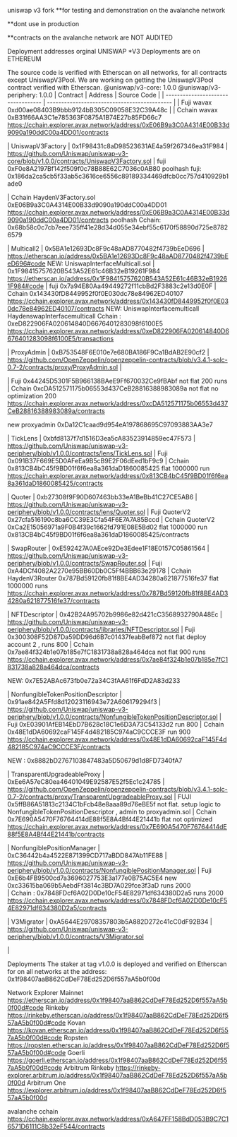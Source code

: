 

uniswap v3 fork 
**for testing and demonstration on the 
avalanche network

**dont use in production 

**contracts on the avalanche network  are NOT AUDITED 


Deployment addresses
orginal UNISWAP *V3 Deployments are on ETHEREUM

The source code is verified with Etherscan on all networks, for all contracts except UniswapV3Pool. We are working on getting the UniswapV3Pool contract verified with Etherscan.
@uniswap/v3-core: 1.0.0
@uniswap/v3-periphery: 1.0.0
| Contract | Address | Source Code | | ---------------------------------- | -------------------------------------------- | 
| Fuji wavax 0xd00ae08403B9bbb9124bB305C09058E32C39A48c | 
| Cchain wavax 0xB31f66AA3C1e785363F0875A1B74E27b85FD66c7 https://cchain.explorer.avax.network/address/0xE06B9a3C0A4314E00B33d9090a190ddC00a4DD01/contracts 

| UniswapV3Factory | 0x1F98431c8aD98523631AE4a59f267346ea31F984 | https://github.com/Uniswap/uniswap-v3-core/blob/v1.0.0/contracts/UniswapV3Factory.sol 
| fuji 0xF0e8A2197Bf142f509f0c78B88E62C7036c0AB80
poolhash fuji: 0x186da2ca5cb5f33ab5c3616ce6556c89189334469dfcb0cc757d410929b1ade0

| Cchain HaydenV3Factory.sol 0xE06B9a3C0A4314E00B33d9090a190ddC00a4DD01 https://cchain.explorer.avax.network/address/0xE06B9a3C0A4314E00B33d9090a190ddC00a4DD01/contracts 
poolhash Cchain: 0x68b58c0c7cb7eee735ff41e28d34d055e34ebf55c6170f58890d725e87826579

| Multicall2 | 0x5BA1e12693Dc8F9c48aAD8770482f4739bEeD696 | https://etherscan.io/address/0x5BA1e12693Dc8F9c48aAD8770482f4739bEeD696#code 
NEW: UniswapInterfaceMulticall.sol | 0x1F98415757620B543A52E61c46B32eB19261F984  https://etherscan.io/address/0x1F98415757620B543A52E61c46B32eB19261F984#code
| fuji 0x7a94E80Aa49449272f11cbBd2F3883c2e13d0E0F 
| Cchain 0x143430fD8449952f0f0E030dc78e84962ED40107 https://cchain.explorer.avax.network/address/0x143430fD8449952f0f0E030dc78e84962ED40107/contracts
NEW: UniswapInterfacemulticall      HaydenswapInterfacemulticall  Cchain : 0xeD822906FA020614840D6676401283098f6100E5  https://cchain.explorer.avax.network/address/0xeD822906FA020614840D6676401283098f6100E5/transactions

| ProxyAdmin | 0xB753548F6E010e7e680BA186F9Ca1BdAB2E90cf2 | https://github.com/OpenZeppelin/openzeppelin-contracts/blob/v3.4.1-solc-0.7-2/contracts/proxy/ProxyAdmin.sol |

| Fuji 0x44245D5301F5B966138BAeE9Ff670032Ce9fBAbf not flat 200 runs
| Cchain 0xcDA512571175b06553d437CeB28816388983089a not flat no optimization 200 https://cchain.explorer.avax.network/address/0xcDA512571175b06553d437CeB28816388983089a/contracts

new proxyadmin   0xDa12C1caad9d954eA197868695C97093883AA3e7

| TickLens | 0xbfd8137f7d1516D3ea5cA83523914859ec47F573 | https://github.com/Uniswap/uniswap-v3-periphery/blob/v1.0.0/contracts/lens/TickLens.sol 
| Fuji 0x091B37F669E5D0AFeEa9B5cB9E2F06dEed1bF9c9 
| Cchain 0x813CB4bC45f9BD01f6f6ea8a361daD1860085425 flat 1000000 run https://cchain.explorer.avax.network/address/0x813CB4bC45f9BD01f6f6ea8a361daD1860085425/contracts

| Quoter | 0xb27308f9F90D607463bb33eA1BeBb41C27CE5AB6 | https://github.com/Uniswap/uniswap-v3-periphery/blob/v1.0.0/contracts/lens/Quoter.sol 
| Fuji QuoterV2 0x27cfa516190c8ba6CC39E3Cfa54F6E7A7A85Bccd 
| Cchain QuoterV2 0xCa2E15056971a9F0B4f39c1662fd791E08E5Bd02 flat 1000000 run 0x813CB4bC45f9BD01f6f6ea8a361daD1860085425/contracts

| SwapRouter | 0xE592427A0AEce92De3Edee1F18E0157C05861564 | https://github.com/Uniswap/uniswap-v3-periphery/blob/v1.0.0/contracts/SwapRouter.sol 
| Fuji 0xA4DCf4082A2270e95BB60Db0C5Ff4BBB63e29178 
| Cchain HaydenV3Router 0x787Bd59120fb81f8BE4AD34280a621877516fe37 flat 1000000 runs https://cchain.explorer.avax.network/address/0x787Bd59120fb81f8BE4AD34280a621877516fe37/contracts

| NFTDescriptor | 0x42B24A95702b9986e82d421cC3568932790A48Ec | https://github.com/Uniswap/uniswap-v3-periphery/blob/v1.0.0/contracts/libraries/NFTDescriptor.sol 
| Fuji 0x300308F52D87Da59DD96d6B7c01437feabBef872 not flat deploy account 2 , runs 800 
| Cchain 0x7ae84f324b1e07b185e7fC1831738a828a464dca not flat 900 runs https://cchain.explorer.avax.network/address/0x7ae84f324b1e07b185e7fC1831738a828a464dca/contracts

NEW:  0x7E52ABAc673fb0e72a34C3fAA61f6FdD2A83d233

| NonfungibleTokenPositionDescriptor | 0x91ae842A5Ffd8d12023116943e72A606179294f3 | https://github.com/Uniswap/uniswap-v3-periphery/blob/v1.0.0/contracts/NonfungibleTokenPositionDescriptor.sol 
| Fuji 0xE03901AfEB14EbD7B628c18C1e6D3A73C54133d2 run 800 
| Cchain 0x48E1dDA60692caF145F4d482185C974aC9CCCE3F run 900 https://cchain.explorer.avax.network/address/0x48E1dDA60692caF145F4d482185C974aC9CCCE3F/contracts

NEW :  0x8882bD2767103847483a5D50679d1d8FD7340fA7

| TransparentUpgradeableProxy | 0xEe6A57eC80ea46401049E92587E52f5Ec1c24785 | https://github.com/OpenZeppelin/openzeppelin-contracts/blob/v3.4.1-solc-0.7-2/contracts/proxy/TransparentUpgradeableProxy.sol 
| FUJI 0x5ffB86A51813c2134C1bFcb48e8aaa89d76eBE5f not flat. setup logic to NonfungibleTokenPositionDescriptor , admin to proxyadmin.sol
| Cchain 0x7E690A5470F76764414dE88f5E8A4Bf44E21441b flat not optimized https://cchain.explorer.avax.network/address/0x7E690A5470F76764414dE88f5E8A4Bf44E21441b/contracts

| NonfungiblePositionManager | 0xC36442b4a4522E871399CD717aBDD847Ab11FE88 | https://github.com/Uniswap/uniswap-v3-periphery/blob/v1.0.0/contracts/NonfungiblePositionManager.sol | Fuji 0xE6b4FB9500cd7a3696027753E3a177e0B75AC5E4 new 0xc33615ba069b5AebdFf3814c3BD7A029fce3f3aD runs 2000  
| Cchain : 0x7848FDcf6A02D0De10cF54E82971df634380D2a5 runs 2000 https://cchain.explorer.avax.network/address/0x7848FDcf6A02D0De10cF54E82971df634380D2a5/contracts


| V3Migrator | 0xA5644E29708357803b5A882D272c41cC0dF92B34 | https://github.com/Uniswap/uniswap-v3-periphery/blob/v1.0.0/contracts/V3Migrator.sol 


|

Deployments The staker at tag v1.0.0 is deployed and verified on Etherscan for on all networks at the address: 0x1f98407aaB862CdDeF78Ed252D6f557aA5b0f00d

Network Explorer Mainnet https://etherscan.io/address/0x1f98407aaB862CdDeF78Ed252D6f557aA5b0f00d#code Rinkeby https://rinkeby.etherscan.io/address/0x1f98407aaB862CdDeF78Ed252D6f557aA5b0f00d#code Kovan https://kovan.etherscan.io/address/0x1f98407aaB862CdDeF78Ed252D6f557aA5b0f00d#code Ropsten https://ropsten.etherscan.io/address/0x1f98407aaB862CdDeF78Ed252D6f557aA5b0f00d#code Goerli https://goerli.etherscan.io/address/0x1f98407aaB862CdDeF78Ed252D6f557aA5b0f00d#code Arbitrum Rinkeby https://rinkeby-explorer.arbitrum.io/address/0x1f98407aaB862CdDeF78Ed252D6f557aA5b0f00d Arbitrum One https://explorer.arbitrum.io/address/0x1f98407aaB862CdDeF78Ed252D6f557aA5b0f00d

avalanche cchain https://cchain.explorer.avax.network/address/0xA647FF158BdD053B9C7C16571D6111C8b32eF544/contracts

<!---
avadex/avadex is a ✨ special ✨ repository because its `README.md` (this file) appears on your GitHub profile.
You can click the Preview link to take a look at your changes.
--->
